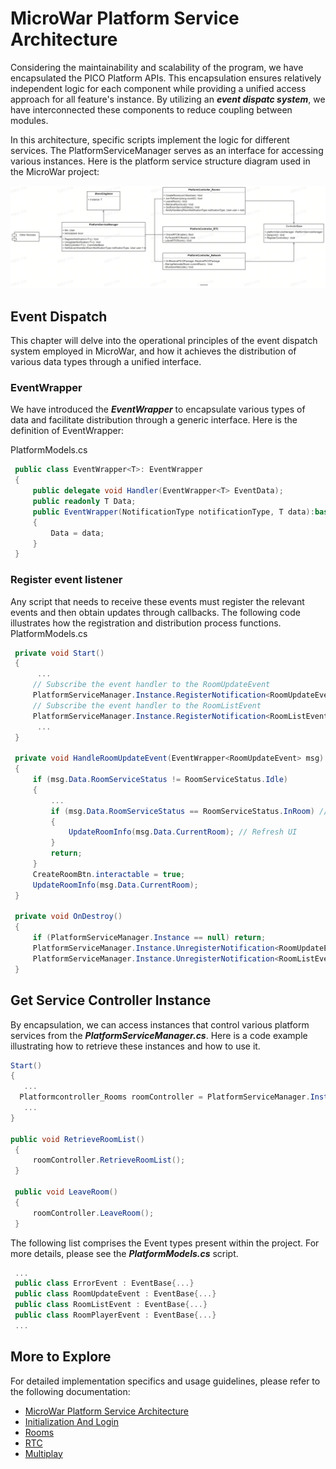 # MicroWar Platform Service Architecture

Considering the maintainability and scalability of the program, we have encapsulated the PICO Platform APIs. This encapsulation ensures relatively independent logic for each component while providing a unified access approach for all feature's instance. By utilizing an ***event dispatc system***, we have interconnected these components to reduce coupling between modules.

In this architecture, specific scripts implement the logic for different services. The PlatformServiceManager serves as an interface for accessing various instances. Here is the platform service structure diagram used in the MicroWar project:

![PICO Platform Service Structure](/Documentation/Files/PlatformServiceStructure.jpg)
## Event Dispatch
This chapter will delve into the operational principles of the event dispatch system employed in MicroWar, and how it achieves the distribution of various data types through a unified interface.
### EventWrapper 
We have introduced the ***EventWrapper*** to encapsulate various types of data and facilitate distribution through a generic interface. Here is the definition of EventWrapper:

PlatformModels.cs
   
   ```csharp
    public class EventWrapper<T>: EventWrapper
    {
        public delegate void Handler(EventWrapper<T> EventData);
        public readonly T Data;
        public EventWrapper(NotificationType notificationType, T data):base( notificationType)
        {
            Data = data;
        }
    }
   ```
### Register event listener
Any script that needs to receive these events must register the relevant events and then obtain updates through callbacks. The following code illustrates how the registration and distribution process functions.
PlatformModels.cs
   ```csharp
    private void Start()
    {
         ...
        // Subscribe the event handler to the RoomUpdateEvent
        PlatformServiceManager.Instance.RegisterNotification<RoomUpdateEvent>(HandleRoomUpdateEvent);
        // Subscribe the event handler to the RoomListEvent
        PlatformServiceManager.Instance.RegisterNotification<RoomListEvent>(HandleRoomListEvent);
         ...
    }

    private void HandleRoomUpdateEvent(EventWrapper<RoomUpdateEvent> msg)
    {
        if (msg.Data.RoomServiceStatus != RoomServiceStatus.Idle)
        {
            ...
            if (msg.Data.RoomServiceStatus == RoomServiceStatus.InRoom) // If in a room, update the room info UI.
            {
                UpdateRoomInfo(msg.Data.CurrentRoom); // Refresh UI
            }
            return;
        }
        CreateRoomBtn.interactable = true;
        UpdateRoomInfo(msg.Data.CurrentRoom);
    }

    private void OnDestroy()
    {
        if (PlatformServiceManager.Instance == null) return;
        PlatformServiceManager.Instance.UnregisterNotification<RoomUpdateEvent>(HandleRoomUpdateEvent);
        PlatformServiceManager.Instance.UnregisterNotification<RoomListEvent>(HandleRoomListEvent);
    }
   ```

## Get Service Controller Instance
By encapsulation, we can access instances that control various platform services from the ***PlatformServiceManager.cs***. Here is a code example illustrating how to retrieve these instances and how to use it.
   ```csharp
   Start()
   {
      ...
     Platformcontroller_Rooms roomController = PlatformServiceManager.Instance.GetController<PlatformController_Rooms>();
      ...
   }

   public void RetrieveRoomList()
    {
        roomController.RetrieveRoomList();
    }

    public void LeaveRoom()
    {
        roomController.LeaveRoom();
    }
   ```
The following list comprises the Event types present within the project. For more details, please see the ***PlatformModels.cs*** script.
  ```csharp
   ...
   public class ErrorEvent : EventBase{...}
   public class RoomUpdateEvent : EventBase{...}
   public class RoomListEvent : EventBase{...}
   public class RoomPlayerEvent : EventBase{...}
   ...
   ```

## More to Explore

For detailed implementation specifics and usage guidelines, please refer to the following documentation:
- [MicroWar Platform Service Architecture]([/Documentation/MicroWarPlatformServiceArchitecture.md](https://github.com/picoxr/MicroWar/blob/17e79e7bb7d1f3383b1dfeb6457363885e4b4d31/Documentation/MicroWar%20Platform%20Service%20Architecture.md))
- [Initialization And Login]([/Documentation/InitializationAndLogin.md](https://github.com/picoxr/MicroWar/blob/17e79e7bb7d1f3383b1dfeb6457363885e4b4d31/Documentation/Initialization%20And%20Login.md)https://github.com/picoxr/MicroWar/blob/17e79e7bb7d1f3383b1dfeb6457363885e4b4d31/Documentation/Initialization%20And%20Login.md)
- [Rooms]([/Documentation/Rooms.md](https://github.com/picoxr/MicroWar/blob/17e79e7bb7d1f3383b1dfeb6457363885e4b4d31/Documentation/Rooms.md)https://github.com/picoxr/MicroWar/blob/17e79e7bb7d1f3383b1dfeb6457363885e4b4d31/Documentation/Rooms.md)
- [RTC]([/Documentation/RTC.md](https://github.com/picoxr/MicroWar/blob/17e79e7bb7d1f3383b1dfeb6457363885e4b4d31/Documentation/RTC%20(Real-Time%20communication).md)https://github.com/picoxr/MicroWar/blob/17e79e7bb7d1f3383b1dfeb6457363885e4b4d31/Documentation/RTC%20(Real-Time%20communication).md)
- [Multiplay]([/Documentation/Multiplays.md](https://github.com/picoxr/MicroWar/blob/17e79e7bb7d1f3383b1dfeb6457363885e4b4d31/Documentation/Multiplay.md)https://github.com/picoxr/MicroWar/blob/17e79e7bb7d1f3383b1dfeb6457363885e4b4d31/Documentation/Multiplay.md)

